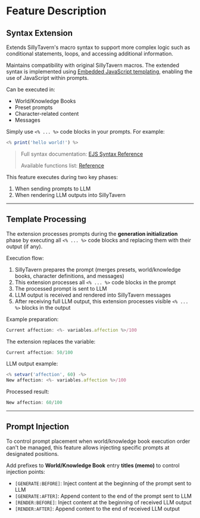 # Feature Description

## Syntax Extension

Extends SillyTavern's macro syntax to support more complex logic such as conditional statements, loops, and accessing additional information.

Maintains compatibility with original SillyTavern macros. The extended syntax is implemented using [Embedded JavaScript templating](https://ejs.co/), enabling the use of JavaScript within prompts.

Can be executed in:
- World/Knowledge Books
- Preset prompts
- Character-related content
- Messages

Simply use `<% ... %>` code blocks in your prompts. For example:

```javascript
<% print('hello world!') %>
```

> Full syntax documentation: [EJS Syntax Reference](https://github.com/mde/ejs/blob/main/docs/syntax.md)
>
> Available functions list: [Reference](reference_cn.md)

This feature executes during two key phases:
1. When sending prompts to LLM
2. When rendering LLM outputs into SillyTavern

---

## Template Processing

The extension processes prompts during the **generation initialization** phase by executing all `<% ... %>` code blocks and replacing them with their output (if any).

Execution flow:

1. SillyTavern prepares the prompt (merges presets, world/knowledge books, character definitions, and messages)
2. This extension processes all `<% ... %>` code blocks in the prompt
3. The processed prompt is sent to LLM
4. LLM output is received and rendered into SillyTavern messages
5. After receiving full LLM output, this extension processes visible `<% ... %>` blocks in the output

Example preparation:
```javascript
Current affection: <%- variables.affection %>/100
```

The extension replaces the variable:
```javascript
Current affection: 50/100
```

LLM output example:
```javascript
<% setvar('affection', 60) -%>
New affection: <%- variables.affection %>/100
```

Processed result:
```javascript
New affection: 60/100
```

---

## Prompt Injection

To control prompt placement when world/knowledge book execution order can't be managed, this feature allows injecting specific prompts at designated positions.

Add prefixes to **World/Knowledge Book** entry **titles (memo)** to control injection points:

- `[GENERATE:BEFORE]`: Inject content at the beginning of the prompt sent to LLM
- `[GENERATE:AFTER]`: Append content to the end of the prompt sent to LLM
- `[RENDER:BEFORE]`: Inject content at the beginning of received LLM output
- `[RENDER:AFTER]`: Append content to the end of received LLM output

